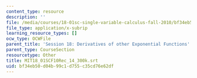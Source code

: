 ```yaml
---
content_type: resource
description: ''
file: /media/courses/18-01sc-single-variable-calculus-fall-2010/bf34eb50d04b99c1d755c35cd76e62df_MIT18_01SCF10Rec_14_300k.srt
file_type: application/x-subrip
learning_resource_types: []
ocw_type: OCWFile
parent_title: 'Session 18: Derivatives of other Exponential Functions'
parent_type: CourseSection
resourcetype: Other
title: MIT18_01SCF10Rec_14_300k.srt
uid: bf34eb50-d04b-99c1-d755-c35cd76e62df
---
```

